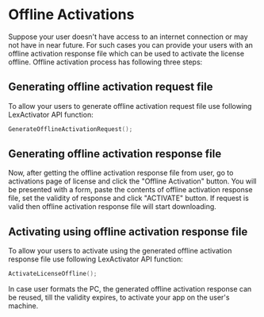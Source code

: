 # Offline Activations

Suppose your user doesn't have access to an internet connection or may not have in near future. For such cases you can provide your users with an offline activation response file which can be used to activate the license offline. Offline activation process has following three steps:

## Generating offline activation request file

To allow your users to generate offline activation request file use following LexActivator API function:

```c
GenerateOfflineActivationRequest();
```

## Generating offline activation response file

Now, after getting the offline activation response file from user, go to activations page of license and click the "Offline Activation" button. You will be presented with a form, paste the contents of offline activation response file, set the validity of response and click "ACTIVATE" button. If request is valid then offline activation response file will start downloading.

## Activating using offline activation response file

To allow your users to activate using the generated offline activation response file use following LexActivator API function:

```c
ActivateLicenseOffline();
```

In case user formats the PC, the generated offline activation response can be reused, till the validity expires, to activate your app on the user's machine.

